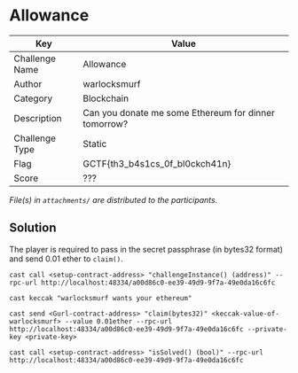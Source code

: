 # Allowance

| Key            | Value                                                                        |
|----------------|------------------------------------------------------------------------------|
| Challenge Name | Allowance                                                             |
| Author         | warlocksmurf                                                                 |
| Category       | Blockchain                                                                    |
| Description    | Can you donate me some Ethereum for dinner tomorrow? |
| Challenge Type | Static                                                                       |
| Flag           | GCTF{th3_b4s1cs_0f_bl0ckch41n}                                                       |
| Score          | ???                                                                          |

*File(s) in `attachments/` are distributed to the participants.*

## Solution
The player is required to pass in the secret passphrase (in bytes32 format) and send 0.01 ether to `claim()`.

```
cast call <setup-contract-address> "challengeInstance() (address)" --rpc-url http://localhost:48334/a00d86c0-ee39-49d9-9f7a-49e0da16c6fc

cast keccak "warlocksmurf wants your ethereum"

cast send <Gurl-contract-address> "claim(bytes32)" <keccak-value-of-warlocksmurf> --value 0.01ether --rpc-url http://localhost:48334/a00d86c0-ee39-49d9-9f7a-49e0da16c6fc --private-key <private-key>

cast call <setup-contract-address> "isSolved() (bool)" --rpc-url http://localhost:48334/a00d86c0-ee39-49d9-9f7a-49e0da16c6fc
```
